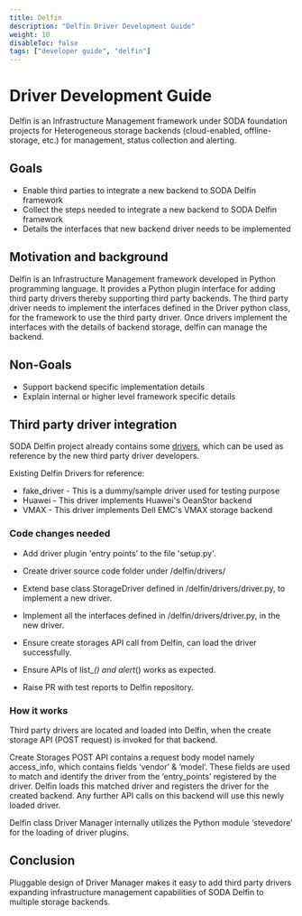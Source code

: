 ```yaml
---
title: Delfin 
description: "Delfin Driver Development Guide"
weight: 10
disableToc: false
tags: ["developer guide", "delfin"]
---
```


# Driver Development Guide


Delfin is an Infrastructure Management framework under SODA foundation projects for Heterogeneous storage backends (cloud-enabled, offline-storage, etc.) for management, status collection and alerting.

## Goals

  - Enable third parties to integrate a new backend to SODA Delfin framework
  - Collect the steps needed to integrate a new backend to SODA Delfin framework
  - Details the interfaces that new backend driver needs to be implemented

## Motivation and background

Delfin is an Infrastructure Management framework developed in Python programming language. It provides a Python plugin interface for adding third party drivers thereby supporting third party backends. The third party driver needs to implement the interfaces defined in the Driver python class, for the framework to use the third party driver. Once drivers implement the interfaces with the details of backend storage, delfin can manage the backend.

## Non-Goals

  - Support backend specific implementation details 
  - Explain internal or higher level framework specific details

## Third party driver integration

SODA Delfin project already contains some [drivers](https://github.com/sodafoundation/delfin/tree/master/delfin/drivers), which can be used as reference by the new third party driver developers.

Existing Delfin Drivers for reference:
  - fake_driver - This is a dummy/sample driver used for testing purpose
  - Huawei - This driver implements Huawei's OeanStor backend
  - VMAX - This driver implements Dell EMC's VMAX storage backend

### Code changes needed

* Add driver plugin 'entry points' to the file 'setup.py'.

* Create driver source code folder under <delfin path>/delfin/drivers/

* Extend base class StorageDriver defined in <delfin path>/delfin/drivers/driver.py, to implement a new driver.

* Implement all the interfaces defined in <delfin path>/delfin/drivers/driver.py, in the new driver.

* Ensure create storages API call from Delfin, can load the driver successfully.

* Ensure APIs of list_*() and alert*() works as expected.

* Raise PR with test reports to Delfin repository.

### How it works

Third party drivers are located and loaded into Delfin, when the create storage API (POST request) is invoked for that backend.

Create Storages POST API contains a request body model namely access_info, which contains fields ‘vendor’ & ‘model’. These fields are used to match and identify the driver from the ‘entry_points’ registered by the driver. Delfin loads this matched driver and registers the driver for the created backend. Any further API calls on this backend will use this newly loaded driver.

Delfin class Driver Manager internally utilizes the Python module ‘stevedore’ for the loading of driver plugins.

## Conclusion

Pluggable design of Driver Manager makes it easy to add third party drivers expanding infrastructure management capabilities of SODA Delfin to multiple storage backends.


